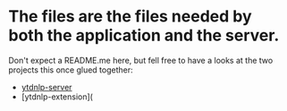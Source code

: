 # The files are the files needed by both the application and the server.

Don't expect a README.me here, but fell free to have a looks at the two projects this once glued together:
- [ytdnlp-server](https://github.com/djfm/ytdpnl-server)
- [ytdnlp-extension](
